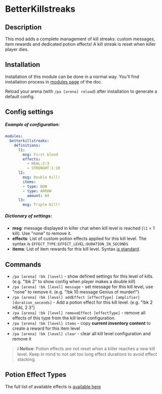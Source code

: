 # BetterKillstreaks

## Description

This mod adds a complete management of kill streaks: custom messages, item rewards and dedicated potion effects!
A kill streak is reset when killer player dies.

## Installation

Installation of this module can be done in a normal way. You'll find installation process in [modules page](../modules.md#installing-modules) of the doc.

Reload your arena (with `/pa [arena] reload`) after installation to generate a default config.

## Config settings

##### Example of configuration:
```yaml
modules:
  betterkillstreaks:
    definitions:
      l1:
        msg: First blood
        effects:
          - HEAL:2:3
          - STRENGHT:1:10
      l2:
        msg: Double Kill!
        items:
        - type: BOW
        - type: ARROW
          amount: 64
      l3:
        msg: Triple Kill!
```

##### Dictionary of settings:
- **msg**: message displayed in killer chat when kill level is reached (`l1` = 1 kill). Use "none" to remove it.
- **effects**: List of custom potion effects applied for this kill level. The syntax is `EFFECT_TYPE:EFFECT_LEVEL:DURATION_IN_SECONDS`
- **items**: List of item rewards for this kill level. Syntax [is standard](../items.md).

## Commands

- `/pa [arena] !bk [level]` \- show defined settings for this level of kills. (e.g. "!bk 2" to show config when player makes a double kill)
- `/pa [arena] !bk [level] message` \- set message for this kill level, use "none" to remove it. (e.g. "!bk 10 message Genius of murder!")
- `/pa [arena] !bk [level] addEffect [effectType] [amplifier] [duration_seconds]` \- Add a potion effect for this kill level. (e.g. "!bk 2 HEAL 2 3")
- `/pa [arena] !bk [level] removeEffect [effectType]` \- remove all effects of this type from the kill level configuration.
- `/pa [arena] !bk [level] items` \- copy **current inventory content** to create a reward for this item level
- `/pa [arena] !bk [level] clear` \- clear all kill level configuration and remove it

> **ℹ️ Notice**:
> Potion effects are not reset when a killer reaches a new kill level. Keep in mind to not set too long effect durations
> to avoid effect stacking.


## Potion Effect Types

The full list of available effects is [available here](https://hub.spigotmc.org/javadocs/bukkit/org/bukkit/potion/PotionEffectType.html)